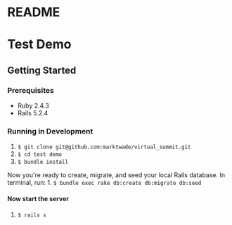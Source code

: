 # README

# Test Demo

## Getting Started
### Prerequisites

+ Ruby 2.4.3
+ Rails 5.2.4


### Running in Development

  1. `$ git clone git@github.com:marktwade/virtual_summit.git`
  2. `$ cd test demo`
  3. `$ bundle install`

  Now you're ready to create, migrate, and seed your local Rails database. In terminal, run:
    1. `$ bundle exec rake db:create db:migrate db:seed`

#### Now start the server

  1. `$ rails s`
